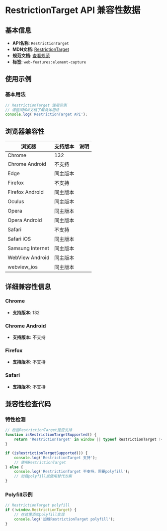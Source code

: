 # RestrictionTarget API 兼容性数据

## 基本信息

- **API名称**: `RestrictionTarget`
- **MDN文档**: [RestrictionTarget](https://developer.mozilla.org/docs/Web/API/RestrictionTarget)
- **规范文档**: [查看规范](https://screen-share.github.io/element-capture/#dom-restrictiontarget)
- **标签**: `web-features:element-capture`

## 使用示例

### 基本用法

```javascript
// RestrictionTarget 使用示例
// 请查阅MDN文档了解具体用法
console.log('RestrictionTarget API');
```

## 浏览器兼容性

| 浏览器 | 支持版本 | 说明 |
|--------|----------|------|
| Chrome | 132 |  |
| Chrome Android | 不支持 |  |
| Edge | 同主版本 |  |
| Firefox | 不支持 |  |
| Firefox Android | 同主版本 |  |
| Oculus | 同主版本 |  |
| Opera | 同主版本 |  |
| Opera Android | 同主版本 |  |
| Safari | 不支持 |  |
| Safari iOS | 同主版本 |  |
| Samsung Internet | 同主版本 |  |
| WebView Android | 同主版本 |  |
| webview_ios | 同主版本 |  |

## 详细兼容性信息

### Chrome

- **支持版本**: 132

### Chrome Android

- **支持版本**: 不支持

### Firefox

- **支持版本**: 不支持

### Safari

- **支持版本**: 不支持

## 兼容性检查代码

### 特性检测

```javascript
// 检查RestrictionTarget是否支持
function isRestrictionTargetSupported() {
    return 'RestrictionTarget' in window || typeof RestrictionTarget !== 'undefined';
}

if (isRestrictionTargetSupported()) {
    console.log('RestrictionTarget 支持');
    // 使用RestrictionTarget
} else {
    console.log('RestrictionTarget 不支持，需要polyfill');
    // 加载polyfill或使用替代方案
}
```

### Polyfill示例

```javascript
// RestrictionTarget polyfill
if (!window.RestrictionTarget) {
    // 在这里添加polyfill实现
    console.log('加载RestrictionTarget polyfill');
}
```


